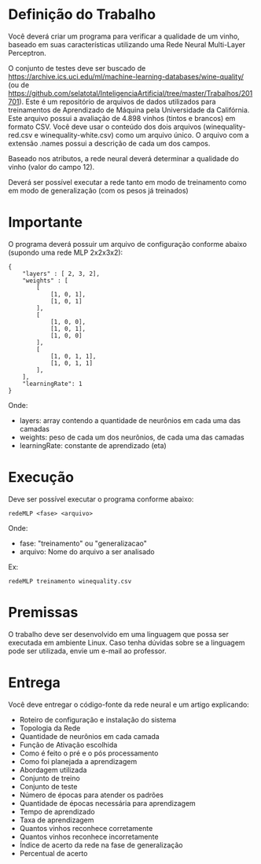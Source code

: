 # Definição do Trabalho
Você deverá criar um programa para verificar a qualidade de um vinho, baseado em suas características utilizando uma Rede Neural Multi-Layer Perceptron.

O conjunto de testes deve ser buscado de https://archive.ics.uci.edu/ml/machine-learning-databases/wine-quality/ (ou de https://github.com/selatotal/InteligenciaArtificial/tree/master/Trabalhos/201701).
Este é um repositório de arquivos de dados utilizados para treinamentos de Aprendizado de Máquina pela Universidade da Califórnia.
Este arquivo possui a avaliação de 4.898 vinhos (tintos e brancos) em formato CSV. Você deve usar o conteúdo dos dois arquivos (winequality-red.csv e winequality-white.csv) como um arquivo único. O arquivo com a extensão .names possui a descrição de cada um dos campos.

Baseado nos atributos, a rede neural deverá determinar a qualidade do vinho (valor do campo 12).

Deverá ser possível executar a rede tanto em modo de treinamento como em modo de generalização (com os pesos já treinados)

# Importante
O programa deverá possuir um arquivo de configuração conforme abaixo (supondo uma rede MLP 2x2x3x2):
```
{ 
	"layers" : [ 2, 3, 2],
	"weights" : [ 
		[
			[1, 0, 1],
			[1, 0, 1]
		],
		[
			[1, 0, 0],
			[1, 0, 1],
			[1, 0, 0]
		],
		[
			[1, 0, 1, 1],
			[1, 0, 1, 1]
		],
	],
	"learningRate": 1
}
```
Onde:
- layers: array contendo a quantidade de neurônios em cada uma das camadas
- weights: peso de cada um dos neurônios, de cada uma das camadas
- learningRate: constante de aprendizado (eta)

# Execução
Deve ser possível executar o programa conforme abaixo:
```
redeMLP <fase> <arquivo>
```
Onde: 
- fase: "treinamento" ou "generalizacao"
- arquivo: Nome do arquivo a ser analisado

Ex:
```
redeMLP treinamento winequality.csv
```

# Premissas
O trabalho deve ser desenvolvido em uma linguagem que possa ser executada em ambiente Linux. Caso tenha dúvidas sobre se a linguagem pode ser utilizada, envie um e-mail ao professor.

# Entrega
Você deve entregar o código-fonte da rede neural e um artigo explicando:
- Roteiro de configuração e instalação do sistema
- Topologia da Rede
- Quantidade de neurônios em cada camada
- Função de Ativação escolhida
- Como é feito o pré e o pós processamento
- Como foi planejada a aprendizagem
- Abordagem utilizada
- Conjunto de treino
- Conjunto de teste
- Número de épocas para atender os padrões
- Quantidade de épocas necessária para aprendizagem
- Tempo de aprendizado
- Taxa de aprendizagem
- Quantos vinhos reconhece corretamente
- Quantos vinhos reconhece incorretamente
- Índice de acerto da rede na fase de generalização
- Percentual de acerto


